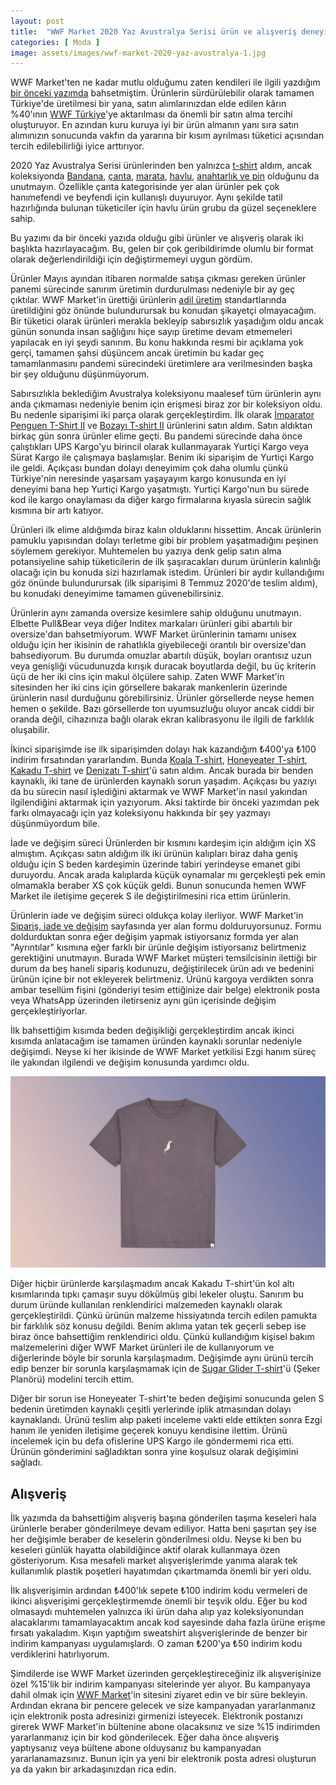 ```yaml
---
layout: post
title:  "WWF Market 2020 Yaz Avustralya Serisi ürün ve alışveriş deneyimlerim"
categories: [ Moda ]
image: assets/images/wwf-market-2020-yaz-avustralya-1.jpg
---
```

WWF Market'ten ne kadar mutlu olduğumu zaten kendileri ile ilgili yazdığım [bir önceki yazımda](/wwf-market-urun-ve-alisveris-deneyimlerim/) bahsetmiştim. Ürünlerin sürdürülebilir olarak tamamen Türkiye'de üretilmesi bir yana, satın alımlarınızdan elde edilen kârın %40'ının [WWF Türkiye](https://www.wwf.org.tr/)'ye aktarılması da önemli bir satın alma tercihi oluşturuyor. En azından kuru kuruya iyi bir ürün almanın yanı sıra satın alımınızın sonucunda vakfın da yararına bir kısım ayrılması tüketici açısından tercih edilebilirliği iyice arttırıyor.

2020 Yaz Avustralya Serisi ürünlerinden ben yalnızca [t-shirt](https://wwfmarket.com/collections/t-shirt) aldım, ancak koleksiyonda [Bandana](https://wwfmarket.com/collections/bandana), [çanta](https://wwfmarket.com/collections/canta-1), [marata](https://wwfmarket.com/collections/matara), [havlu](https://wwfmarket.com/collections/havlu), [anahtarlık ve pin](http://web.archive.org/web/20201030044333/https://wwfmarket.com/collections/anahtarlik-pin) olduğunu da unutmayın. Özellikle çanta kategorisinde yer alan ürünler pek çok hanımefendi ve beyfendi için kullanışlı duyuruyor. Aynı şekilde tatil hazırlığında bulunan tüketiciler için havlu ürün grubu da güzel seçeneklere sahip.

Bu yazımı da bir önceki yazıda olduğu gibi ürünler ve alışveriş olarak iki başlıkta hazırlayacağım. Bu, gelen bir çok geribildirimde olumlu bir format olarak değerlendirildiği için değiştirmemeyi uygun gördüm.

Ürünler
Mayıs ayından itibaren normalde satışa çıkması gereken ürünler panemi sürecinde sanırım üretimin durdurulması nedeniyle bir ay geç çıktılar. WWF Market'in ürettiği ürünlerin [adil üretim](https://wwfmarket.com/pages/adil-uretim) standartlarında üretildiğini göz önünde bulundurursak bu konudan şikayetçi olmayacağım. Bir tüketici olarak ürünleri merakla bekleyip sabırsızlık yaşadığım oldu ancak günün sonunda insan sağlığını hiçe sayıp üretime devam etmemeleri yapılacak en iyi şeydi sanırım. Bu konu hakkında resmi bir açıklama yok gerçi, tamamen şahsi düşüncem ancak üretimin bu kadar geç tamamlanmasını pandemi sürecindeki üretimlere ara verilmesinden başka bir şey olduğunu düşünmüyorum.

Sabırsızlıkla beklediğim Avustralya koleksiyonu maalesef tüm ürünlerin aynı anda çıkmaması nedeniyle benim için erişmesi biraz zor bir koleksiyon oldu. Bu nedenle siparişimi iki parça olarak gerçekleştirdim. İlk olarak [İmparator Penguen T-Shirt II](https://wwfmarket.com/products/imparator-penguen-t-shirt-ii) ve [Bozayı T-shirt II](https://wwfmarket.com/products/bozayi-t-shirt-ii) ürünlerini satın aldım. Satın aldıktan birkaç gün sonra ürünler elime geçti. Bu pandemi sürecinde daha önce çalıştıkları UPS Kargo'yu birincil olarak kullanmayarak Yurtiçi Kargo veya Sürat Kargo ile çalışmaya başlamışlar. Benim iki siparişim de Yurtiçi Kargo ile geldi. Açıkçası bundan dolayı deneyimim çok daha olumlu çünkü Türkiye'nin neresinde yaşarsam yaşayayım kargo konusunda en iyi deneyimi bana hep Yurtiçi Kargo yaşatmıştı. Yurtiçi Kargo'nun bu sürede kod ile kargo onaylaması da diğer kargo firmalarına kıyasla sürecin sağlık kısmına bir artı katıyor.

Ürünleri ilk elime aldığımda biraz kalın olduklarını hissettim. Ancak ürünlerin pamuklu yapısından dolayı terletme gibi bir problem yaşatmadığını peşinen söylemem gerekiyor. Muhtemelen bu yazıya denk gelip satın alma potansiyeline sahip tüketicilerin de ilk şaşıracakları durum ürünlerin kalınlığı olacağı için bu konuda sizi hazırlamak istedim. Ürünleri bir aydır kullandığımı göz önünde bulundurursak (ilk siparişimi 8 Temmuz 2020'de teslim aldım), bu konudaki deneyimime tamamen güvenebilirsiniz.

Ürünlerin aynı zamanda oversize kesimlere sahip olduğunu unutmayın. Elbette Pull&Bear veya diğer Inditex markaları ürünleri gibi abartılı bir oversize'dan bahsetmiyorum. WWF Market ürünlerinin tamamı unisex olduğu için her ikisinin de rahatlıkla giyebileceği orantılı bir oversize'dan bahsediyorum. Bu durumda omuzlar abartılı düşük, boyları orantısız uzun veya genişliği vücudunuzda kırışık duracak boyutlarda değil, bu üç kriterin üçü de her iki cins için makul ölçülere sahip. Zaten WWF Market'in sitesinden her iki cins için görsellere bakarak mankenlerin üzerinde ürünlerin nasıl durduğunu görebilirsiniz. Ürünler görsellerde neyse hemen hemen o şekilde. Bazı görsellerde ton uyumsuzluğu oluyor ancak ciddi bir oranda değil, cihazınıza bağlı olarak ekran kalibrasyonu ile ilgili de farklılık oluşabilir.

İkinci siparişimde ise ilk siparişimden dolayı hak kazandığım ₺400'ya ₺100 indirim fırsatından yararlandım. Bunda [Koala T-shirt](https://wwfmarket.com/products/koala-t-shirt), [Honeyeater T-shirt](https://wwfmarket.com/products/honey-eater-t-shirt), [Kakadu T-shirt](https://wwfmarket.com/products/kakadu-t-shirt-1) ve [Denizatı T-shirt](https://wwfmarket.com/products/deniz-ati-t-shirt)'ü satın aldım. Ancak burada bir benden kaynaklı, iki tane de ürünlerden kaynaklı sorun yaşadım. Açıkçası bu yazıyı da bu sürecin nasıl işlediğini aktarmak ve WWF Market'in nasıl yakından ilgilendiğini aktarmak için yazıyorum. Aksi taktirde bir önceki yazımdan pek farkı olmayacağı için yaz koleksiyonu hakkında bir şey yazmayı düşünmüyordum bile.

İade ve değişim süreci
Ürünlerden bir kısmını kardeşim için aldığım için XS almıştım. Açıkçası satın aldığım ilk iki ürünün kalıpları biraz daha geniş olduğu için S beden kardeşimin üzerinde tabiri yerindeyse emanet gibi duruyordu. Ancak arada kalıplarda küçük oynamalar mı gerçekleşti pek emin olmamakla beraber XS çok küçük geldi. Bunun sonucunda hemen WWF Market ile iletişime geçerek S ile değiştirilmesini rica ettim ürünlerin.

Ürünlerin iade ve değişim süreci oldukça kolay ilerliyor. WWF Market'in [Sipariş, iade ve değişim](https://wwfmarket.com/pages/siparis-iade-ve-degisim) sayfasında yer alan formu dolduruyorsunuz. Formu doldurduktan sonra eğer değişim yapmak istiyorsanız formda yer alan "Ayrıntılar" kısmına eğer farklı bir ürünle değişim istiyorsanız belirtmeniz gerektiğini unutmayın. Burada WWF Market müşteri temsilcisinin ilettiği bir durum da beş haneli sipariş kodunuzu, değiştirilecek ürün adı ve bedenini ürünün içine bir not ekleyerek belirtmeniz. Ürünü kargoya verdikten sonra ambar tesellüm fişini (gönderiyi tesim ettiğinize dair belge) elektronik posta veya WhatsApp üzerinden iletirseniz aynı gün içerisinde değişim gerçekleştiriyorlar.

İlk bahsettiğim kısımda beden değişikliği gerçekleştirdim ancak ikinci kısımda anlatacağım ise tamamen üründen kaynaklı sorunlar nedeniyle değişimdi. Neyse ki her ikisinde de WWF Market yetkilisi Ezgi hanım süreç ile yakından ilgilendi ve değişim konusunda yardımcı oldu.

![WWF Market 2020 Yaz Avustralya Serisi Kakadu T-shirt](/assets/images/wwf-market-kakadu.jpg)

Diğer hiçbir ürünlerde karşılaşmadım ancak Kakadu T-shirt'ün kol altı kısımlarında tıpkı çamaşır suyu dökülmüş gibi lekeler oluştu. Sanırım bu durum üründe kullanılan renklendirici malzemeden kaynaklı olarak gerçekleştirildi. Çünkü ürünün malzeme hissiyatında tercih edilen pamukta bir farklılık söz konusu değildi. Benim aklıma yatan tek geçerli sebep ise biraz önce bahsettiğim renklendirici oldu. Çünkü kullandığım kişisel bakım malzemelerini diğer WWF Market ürünleri ile de kullanıyorum ve diğerlerinde böyle bir sorunla karşılaşmadım. Değişimde aynı ürünü tercih edip benzer bir sorunla karşılaşmamak için de [Sugar Glider T-shirt](https://wwfmarket.com/products/sugar-glider-t-shirt)'ü (Şeker Planörü) modelini tercih ettim.

Diğer bir sorun ise Honeyeater T-shirt'te beden değişimi sonucunda gelen S bedenin üretimden kaynaklı çeşitli yerlerinde iplik atmasından dolayı kaynaklandı. Ürünü teslim alıp paketi inceleme vakti elde ettikten sonra Ezgi hanım ile yeniden iletişime geçerek konuyu kendisine ilettim. Ürünü incelemek için bu defa ofislerine UPS Kargo ile göndermemi rica etti. Ürünün gönderimini sağladıktan sonra yine koşulsuz olarak değişimini sağladı.

## Alışveriş
İlk yazımda da bahsettiğim alışveriş başına gönderilen taşıma keseleri hala ürünlerle beraber gönderilmeye devam ediliyor. Hatta beni şaşırtan şey ise her değişimle beraber de keselerin gönderilmesi oldu. Neyse ki ben bu keseleri günlük hayatta olabildiğince aktif olarak kullanmaya özen gösteriyorum. Kısa mesafeli market alışverişlerimde yanıma alarak tek kullanımlık plastik poşetleri hayatımdan çıkartmamda önemli bir yeri oldu.

İlk alışverişimin ardından ₺400'lık sepete ₺100 indirim kodu vermeleri de ikinci alışverişimi gerçekleştirmemde önemli bir teşvik oldu. Eğer bu kod olmasaydı muhtemelen yalnızca iki ürün daha alıp yaz koleksiyonundan alacaklarımı tamamlayacaktım ancak kod sayesinde daha fazla ürüne erişme fırsatı yakaladım. Kışın yaptığım sweatshirt alışverişlerinde de benzer bir indirim kampanyası uygulamışlardı. O zaman ₺200'ya ₺50 indirim kodu verdiklerini hatırlıyorum.

Şimdilerde ise WWF Market üzerinden gerçekleştireceğiniz ilk alışverişinize özel %15'lik bir indirim kampanyası sitelerinde yer alıyor. Bu kampanyaya dahil olmak için [WWF Market](https://wwfmarket.com/)'in sitesini ziyaret edin ve bir süre bekleyin. Ardından ekrana bir pencere gelecek ve size kampanyadan yararlanmanız için elektronik posta adresinizi girmenizi isteyecek. Elektronik postanızı girerek WWF Market'in bültenine abone olacaksınız ve size %15 indirimden yararlanmanız için bir kod gönderilecek. Eğer daha önce alışveriş yaptıysanız veya bültene abone olduysanız bu kampanyadan yararlanamazsınız. Bunun için ya yeni bir elektronik posta adresi oluşturun ya da yakın bir arkadaşınızdan rica edin.
